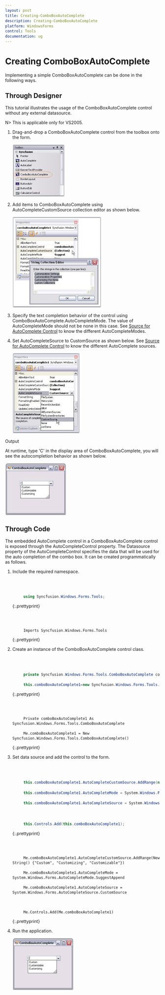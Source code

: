 ```yaml
---
layout: post
title: Creating-ComboBoxAutoComplete
description: Creating-ComboBoxAutoComplete
platform: WindowsForms
control: Tools
documentation: ug
---
```



# Creating ComboBoxAutoComplete


Implementing a simple ComboBoxAutoComplete can be done in the following ways.

## Through Designer	

 This tutorial illustrates the usage of the ComboBoxAutoComplete control without any external datasource.


N> This is applicable only for VS2005.

1. Drag-and-drop a ComboBoxAutoComplete control from the toolbox onto the form.

   ![](ComboBoxAutoComplete-Images/Overview_img39.jpeg) 



2. Add items to ComboBoxAutoComplete using AutoCompleteCustomSource collection editor as shown below.

   ![](ComboBoxAutoComplete-Images/Overview_img40.jpeg)



3. Specify the text completion behavior of the control using ComboBoxAutoComplete.AutoCompleteMode. The value of AutoCompleteMode should not be none in this case. See [Source for AutoComplete Control](/windowsforms/autocomplete/datasource#source-for-autocomplete-control) to know the different AutoCompleteModes. 
4. Set AutoCompleteSource to CustomSource as shown below. See  [Source for AutoComplete Control](/windowsforms/autocomplete/datasource#source-for-autocomplete-control) to know the different AutoComplete sources.

    ![](ComboBoxAutoComplete-Images/Overview_img41.jpeg) 



Output

At runtime, type 'C' in the display area of ComboBoxAutoComplete, you will see the autocompletion behavior as shown below.

![](ComboBoxAutoComplete-Images/Overview_img42.jpeg)



## Through Code

The embedded AutoComplete control in a ComboBoxAutoComplete control is exposed through the AutoCompleteControl property. The Datasource property of the AutoCompleteControl specifies the data that will be used for the auto completion of the combo box. It can be created programmatically as follows.

1. Include the required namespace.
   
   ~~~ cs



		using Syncfusion.Windows.Forms.Tools;

   ~~~
   {:.prettyprint}

   ~~~ vbnet



		Imports Syncfusion.Windows.Forms.Tools
   ~~~
   {:.prettyprint}


2. Create an instance of the ComboBoxAutoComplete control class.


   ~~~ cs



		private Syncfusion.Windows.Forms.Tools.ComboBoxAutoComplete comboBoxAutoComplete1;

		this.comboBoxAutoComplete1=new Syncfusion.Windows.Forms.Tools.ComboBoxAutoComplete();

   ~~~
   {:.prettyprint}

   ~~~ vbnet



		Private comboBoxAutoComplete1 As Syncfusion.Windows.Forms.Tools.ComboBoxAutoComplete

		Me.comboBoxAutoComplete1 = New Syncfusion.Windows.Forms.Tools.ComboBoxAutoComplete()
   ~~~
   {:.prettyprint}


3. Set data source and add the control to the form.

   ~~~ cs



		this.comboBoxAutoComplete1.AutoCompleteCustomSource.AddRange(new string[] { "Custom", "Customizing", "Customizable"});

		this.comboBoxAutoComplete1.AutoCompleteMode = System.Windows.Forms.AutoCompleteMode.SuggestAppend;

		this.comboBoxAutoComplete1.AutoCompleteSource = System.Windows.Forms.AutoCompleteSource.CustomSource;



		this.Controls.Add(this.comboBoxAutoComplete1);

   ~~~ 
   {:.prettyprint}

   ~~~ vbnet



		Me.comboBoxAutoComplete1.AutoCompleteCustomSource.AddRange(New String() {"Custom", "Customizing", "Customizable"}) 

		Me.comboBoxAutoComplete1.AutoCompleteMode = System.Windows.Forms.AutoCompleteMode.SuggestAppend 

		Me.comboBoxAutoComplete1.AutoCompleteSource = System.Windows.Forms.AutoCompleteSource.CustomSource 



		Me.Controls.Add(Me.comboBoxAutoComplete1)
   ~~~ 
   {:.prettyprint}


4. Run the application.

   ![](ComboBoxAutoComplete-Images/Overview_img43.jpeg)



